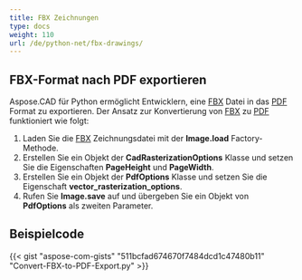 ```yaml
---
title: FBX Zeichnungen
type: docs
weight: 110
url: /de/python-net/fbx-drawings/
---
```


## **FBX-Format nach PDF exportieren**

Aspose.CAD für Python ermöglicht Entwicklern, eine [FBX](https://docs.fileformat.com/3d/fbx/) Datei in das [PDF](https://docs.fileformat.com/pdf/) Format zu exportieren. Der Ansatz zur Konvertierung von [FBX](https://docs.fileformat.com/3d/fbx/) zu [PDF](https://docs.fileformat.com/pdf/) funktioniert wie folgt:

1. Laden Sie die [FBX](https://docs.fileformat.com/3d/fbx/) Zeichnungsdatei mit der **Image.load** Factory-Methode.
1. Erstellen Sie ein Objekt der **CadRasterizationOptions** Klasse und setzen Sie die Eigenschaften **PageHeight** und **PageWidth**.
1. Erstellen Sie ein Objekt der **PdfOptions** Klasse und setzen Sie die Eigenschaft **vector_rasterization_options**.
1. Rufen Sie **Image.save** auf und übergeben Sie ein Objekt von **PdfOptions** als zweiten Parameter.

## Beispielcode

{{< gist "aspose-com-gists" "511bcfad674670f7484dcd1c47480b11" "Convert-FBX-to-PDF-Export.py" >}}
